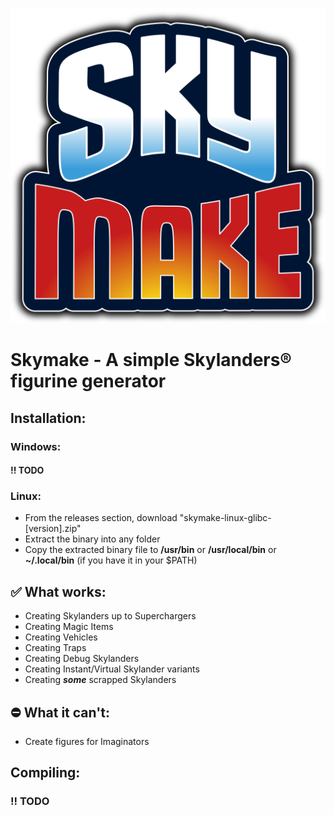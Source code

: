![Skymake Logo](Logo/logo2.svg)

# **Skymake - A simple Skylanders® figurine generator**

## Installation:

### Windows:
#### !! TODO

### Linux:
- From the releases section, download "skymake-linux-glibc-[version].zip"
- Extract the binary into any folder
- Copy the extracted binary file to **/usr/bin** or **/usr/local/bin** or **~/.local/bin** (if you have it in your $PATH)

## ✅ What works:
- Creating Skylanders up to Superchargers
- Creating Magic Items
- Creating Vehicles
- Creating Traps
- Creating Debug Skylanders
- Creating Instant/Virtual Skylander variants
- Creating ***some*** scrapped Skylanders

## ⛔ What it can't:
- Create figures for Imaginators

## Compiling:

### !! TODO